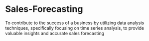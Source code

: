 # Sales-Forecasting
To contribute to the success of a business by utilizing data analysis techniques, specifically focusing on time series analysis, to provide valuable insights and accurate sales forecasting

